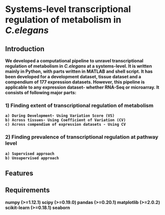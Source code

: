 # <b>Systems-level transcriptional regulation of metabolism in *C.elegans*
  ## **Introduction**

We developed a computational pipeline to unravel transcriptional regulation of metabolism in *C.elegans* at a systems-level. It is written mainly in Python, with parts written in MATLAB and shell script. It has been developed for a development dataset, tissue dataset and a compendium of 177 expression datasets. However, this pipeline is applicable to any expression dataset- whether RNA-Seq or microarray. It consists of following major parts:
  
  ### 1) Finding extent of transcriptional regulation of metabolism
    a) During Development- Using Variation Score (VS)
    b) Across tissues- Using Coefficient of Variation (CV)
    c) Across compendium of expression datasets - Using CV 
    
  ### 2) Finding prevalence of transcriptional regulation at pathway level
    a) Supervised approach
    b) Unsupervised approach
    
  

  ## **Features**
  
  
  ## **Requirements**
  numpy (>=1.12.1)
  scipy (>=0.19.0)
  pandas (>=0.20.1)
  matplotlib (>=2.0.2)
  scikit-learn (>=0.18.1)
  seaborn
  
  
